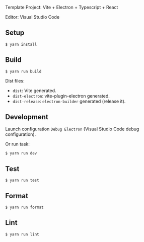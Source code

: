 Template Project: Vite + Electron + Typescript + React

Editor: Visual Studio Code

## Setup

```shell
$ yarn install
```

## Build

```shell
$ yarn run build
```

Dist files:

- `dist`: Vite generated.
- `dist-electron`: vite-plugin-electron generated.
- `dist-release`: `electron-builder` generated (release it).

## Development

Launch configuration `Debug Electron` (Visual Studio Code debug configuration).

Or run task:

```shell
$ yarn run dev
```

## Test

```shell
$ yarn run test
```

## Format

```shell
$ yarn run format
```

## Lint

```shell
$ yarn run lint
```
